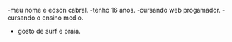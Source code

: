-meu nome e edson cabral.
-tenho 16 anos.
-cursando web progamador.
-cursando o ensino medio.
- gosto de surf e praia.

<!---
edson040/edson040 is a ✨ special ✨ repository because its `README.md` (this file) appears on your GitHub profile.
You can click the Preview link to take a look at your changes.
--->
